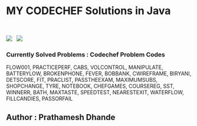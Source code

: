 # MY CODECHEF Solutions in Java
</br>

![](https://img.shields.io/badge/Language-Java_17.0.04-blue?style=flat-square&logo=java) &nbsp;
![](https://img.shields.io/badge/IDE-Eclipse_2022_06-darkgreen?style=flat-square&logo=eclipse) 



### Currently Solved Problems : Codechef Problem Codes 
FLOW001, PRACTICEPERF, CABS, VOLCONTROL, MANIPULATE, BATTERYLOW, BROKENPHONE, FEVER, BOBBANK, CWIREFRAME, BIRYANI, DETSCORE, FIT, PRACLIST, PASSTHEEXAM, MAXIMUMSUBS, SHOPCHANGE, TYRE, NOTEBOOK, CHEFGAMES, COURSEREG, SST, WINNERR, BATH, MAXTASTE, SPEEDTEST, NEARESTEXIT, WATERFLOW, FILLCANDIES, PASSORFAIL
</br>

## Author : Prathamesh Dhande